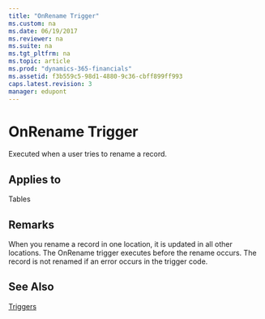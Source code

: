 ```yaml
---
title: "OnRename Trigger"
ms.custom: na
ms.date: 06/19/2017
ms.reviewer: na
ms.suite: na
ms.tgt_pltfrm: na
ms.topic: article
ms.prod: "dynamics-365-financials"
ms.assetid: f3b559c5-98d1-4880-9c36-cbff899ff993
caps.latest.revision: 3
manager: edupont
---
```

# OnRename Trigger
Executed when a user tries to rename a record.  
  
## Applies to  
 Tables  
  
## Remarks  
 When you rename a record in one location, it is updated in all other locations. The OnRename trigger executes before the rename occurs. The record is not renamed if an error occurs in the trigger code.  
  
## See Also  
 [Triggers](devenv-triggers.md)